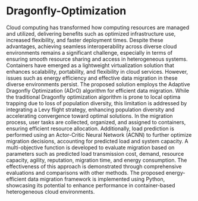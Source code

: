 # Dragonfly-Optimization
Cloud computing has transformed how computing resources are managed and utilized, delivering benefits such as optimized infrastructure use, increased flexibility, and faster deployment times. Despite these advantages, achieving seamless interoperability across diverse cloud environments remains a significant challenge, especially in terms of ensuring smooth resource sharing and access in heterogeneous systems. Containers have emerged as a lightweight virtualization solution that enhances scalability, portability, and flexibility in cloud services. However, issues such as energy efficiency and effective data migration in these diverse environments persist. The proposed solution employs the Adaptive Dragonfly Optimization (ADrO) algorithm for efficient data migration. While the traditional Dragonfly optimization algorithm is prone to local optima trapping due to loss of population diversity, this limitation is addressed by integrating a Levy flight strategy, enhancing population diversity and accelerating convergence toward optimal solutions. In the migration process, user tasks are collected, organized, and assigned to containers, ensuring efficient resource allocation. Additionally, load prediction is performed using an Actor-Critic Neural Network (ACNN) to further optimize migration decisions, accounting for predicted load and system capacity. A multi-objective function is developed to evaluate migration based on parameters such as predicted load transmission cost, demand, resource capacity, agility, reputation, migration time, and energy consumption. The effectiveness of this approach is demonstrated through comprehensive evaluations and comparisons with other methods. The proposed energy-efficient data migration framework is implemented using Python, showcasing its potential to enhance performance in container-based heterogeneous cloud environments.
